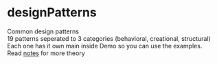 # designPatterns
Common design patterns <br/>
19 patterns seperated to 3 categories (behavioral, creational, structural) <br/>
Each one has it own main inside <pattern>Demo so you can use the examples. <br/>
Read <a href=https://github.com/3len1/designPatterns/blob/master/notes/Design%20patterns.txt>notes</a> for more theory <br/>
